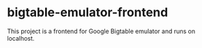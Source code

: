 # bigtable-emulator-frontend
This project is a frontend for Google Bigtable emulator and runs on localhost.
